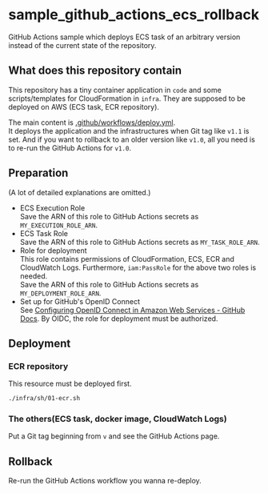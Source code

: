 # sample_github_actions_ecs_rollback
GitHub Actions sample which deploys ECS task of an arbitrary version instead of the current state of the repository.

## What does this repository contain
This repository has a tiny container application in `code` and some scripts/templates for CloudFormation in `infra`. They are supposed to be deployed on AWS (ECS task, ECR repository).

The main content is [.github/workflows/deploy.yml](https://github.com/sankaku/sample_github_actions_ecs_rollback/blob/main/.github/workflows/deploy.yml).  
It deploys the application and the infrastructures when Git tag like `v1.1`  is set. And if you want to rollback to an older version like `v1.0`, all you need is to re-run the GitHub Actions for `v1.0`.

## Preparation
(A lot of detailed explanations are omitted.)

- ECS Execution Role  
  Save the ARN of this role to GitHub Actions secrets as `MY_EXECUTION_ROLE_ARN`.
- ECS Task Role  
  Save the ARN of this role to GitHub Actions secrets as `MY_TASK_ROLE_ARN`.
- Role for deployment  
  This role contains permissions of CloudFormation, ECS, ECR and CloudWatch Logs. Furthermore, `iam:PassRole` for the above two roles is needed.  
  Save the ARN of this role to GitHub Actions secrets as `MY_DEPLOYMENT_ROLE_ARN`.
- Set up for GitHub's OpenID Connect  
  See [Configuring OpenID Connect in Amazon Web Services - GitHub Docs](https://docs.github.com/en/actions/deployment/security-hardening-your-deployments/configuring-openid-connect-in-amazon-web-services). By OIDC, the role for deployment must be authorized.

## Deployment
### ECR repository
This resource must be deployed first.

```sh
./infra/sh/01-ecr.sh
```

### The others(ECS task, docker image, CloudWatch Logs)
Put a Git tag beginning from `v` and see the GitHub Actions page.

## Rollback
Re-run the GitHub Actions workflow you wanna re-deploy.

